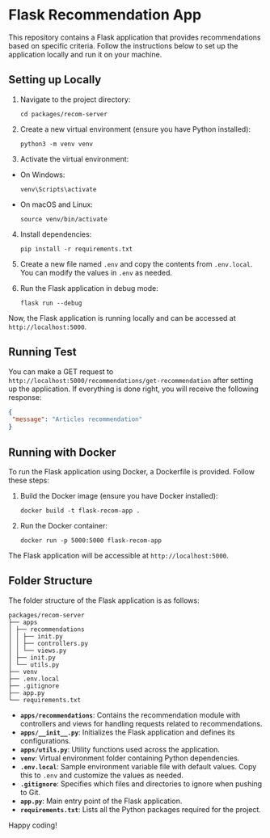 # Flask Recommendation App

This repository contains a Flask application that provides recommendations based on specific criteria. Follow the instructions below to set up the application locally and run it on your machine.

## Setting up Locally

1. Navigate to the project directory:

    ```
    cd packages/recom-server
    ```
2. Create a new virtual environment (ensure you have Python installed):
    
    ```
    python3 -m venv venv
    ```
3. Activate the virtual environment:
- On Windows:
  ```
  venv\Scripts\activate
  ```
- On macOS and Linux:
  ```
  source venv/bin/activate
  ```
4. Install dependencies:
    ```
    pip install -r requirements.txt
    ```
5. Create a new file named `.env` and copy the contents from `.env.local`. You can modify the values in `.env` as needed.

6. Run the Flask application in debug mode:
    ```
    flask run --debug
    ```
Now, the Flask application is running locally and can be accessed at `http://localhost:5000`.

## Running Test

You can make a GET request to `http://localhost:5000/recommendations/get-recommendation` after setting up the application. If everything is done right, you will receive the following response:

```json
{
 "message": "Articles recommendation"
}
```

## Running with Docker

To run the Flask application using Docker, a Dockerfile is provided. Follow these steps:

1. Build the Docker image (ensure you have Docker installed):
    ```
    docker build -t flask-recom-app .
    ```
2. Run the Docker container:
    ```
    docker run -p 5000:5000 flask-recom-app
    ```
The Flask application will be accessible at `http://localhost:5000`.

## Folder Structure
The folder structure of the Flask application is as follows:

```
packages/recom-server
├── apps
│ ├── recommendations
│ │ ├── init.py
│ │ ├── controllers.py
│ │ └── views.py
│ ├── init.py
│ └── utils.py
├── venv
├── .env.local
├── .gitignore
├── app.py
└── requirements.txt
```

- **`apps/recommendations`**: Contains the recommendation module with controllers and views for handling requests related to recommendations.
- **`apps/__init__.py`**: Initializes the Flask application and defines its configurations.
- **`apps/utils.py`**: Utility functions used across the application.
- **`venv`**: Virtual environment folder containing Python dependencies.
- **`.env.local`**: Sample environment variable file with default values. Copy this to `.env` and customize the values as needed.
- **`.gitignore`**: Specifies which files and directories to ignore when pushing to Git.
- **`app.py`**: Main entry point of the Flask application.
- **`requirements.txt`**: Lists all the Python packages required for the project.

Happy coding!